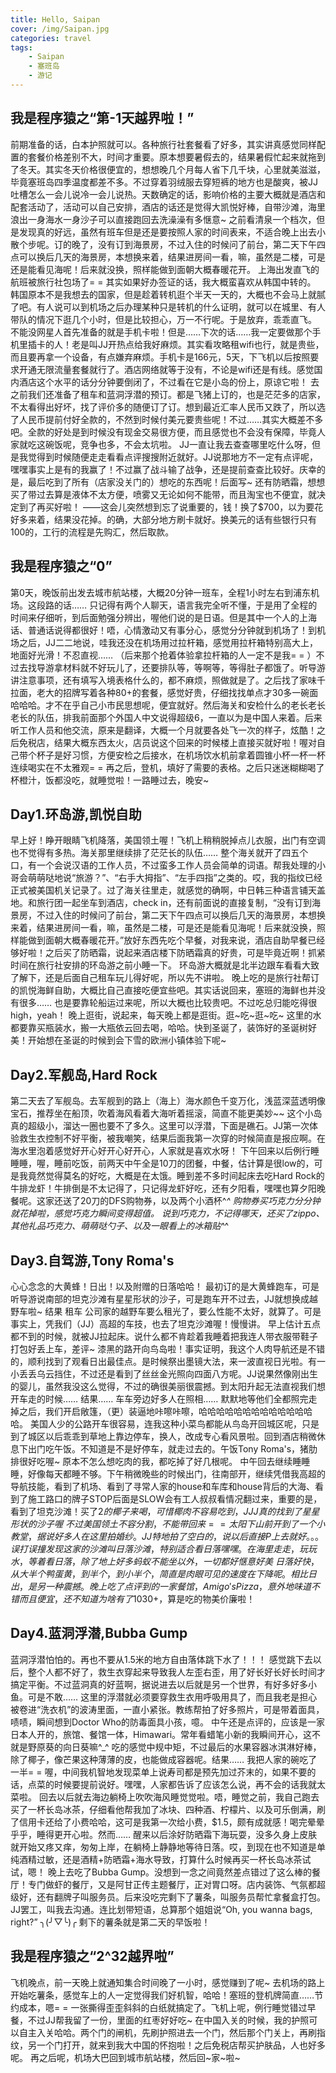 ```yaml
---
title: Hello, Saipan
cover: /img/Saipan.jpg
categories: travel
tags: 
    - Saipan
    - 塞班岛
    - 游记
---
```


## 我是程序猿之“第-1天越界啦！”





前期准备的话，白本护照就可以。各种旅行社套餐看了好多，其实讲真感觉同样配置的套餐价格差别不大，时间才重要。原本想要暑假去的，结果暑假忙起来就拖到了冬天。其实冬天价格很便宜的，想想晚几个月每人省下几千块，心里就美滋滋，毕竟塞班岛四季温度都差不多。不过穿着羽绒服去穿短裤的地方也是酸爽，被JJ吐槽怎么一会儿说冷一会儿说热。天数确定的话，影响价格的主要大概就是酒店和配套活动了，活动可以自己安排，酒店的话还是觉得大凯悦好棒，自带沙滩，海里浪出一身海水一身沙子可以直接跑回去洗澡澡有多惬意~ 之前看清泉一个档次，但是发现真的好远，虽然有班车但是还是要按照人家的时间表来，不适合晚上出去小散个步呢。订的晚了，没有订到海景房，不过入住的时候问了前台，第二天下午四点可以换后几天的海景房，本想换来着，结果进房间一看，嘛，虽然是二楼，可是还是能看见海呢！后来就没换，照样能做到面朝大概春暖花开。
上海出发直飞的航班被旅行社包场了= = 其实如果好办签证的话，我大概蛮喜欢从韩国中转的。 韩国原本不是我想去的国家，但是趁着转机逛个半天一天的，大概也不会马上就腻了吧。有人说可以到机场之后办理某种只是转机的什么证明，就可以在城里、有人带队的情况下逛几个小时，但是比较担心，万一不行呢。于是放弃，乖乖直飞。
不能没网星人首先准备的就是手机卡啦！但是……下次的话……我一定要做那个手机里插卡的人！老是叫JJ开热点给我好麻烦。其实看攻略租wifi也行，就是贵些，而且要再拿一个设备，有点嫌弃麻烦。手机卡是166元，5天，下飞机以后按照要求开通无限流量套餐就行了。酒店网络就等于没有，不论是wifi还是有线。感觉国内酒店这个水平的话分分钟要倒闭了，不过看在它是小岛的份上，原谅它啦！
去之前我们还准备了租车和蓝洞浮潜的预订。都是飞猪上订的，也是茫茫多的店家，不太看得出好坏，找了评价多的随便订了订。想到最近汇率人民币又跌了，所以选了人民币提前付好全款的，不然到时候付美元要贵些呢！不过……其实大概差不多吧。全款的好处是到时候没有现金交易很方便，而且感觉也不会没有保障，毕竟人家就吃这碗饭呢，竞争也多，不会太坑啦。
JJ一直让我去查查哪里吃什么呀，但是我觉得到时候随便走走看看点评搜搜附近就好。JJ说那地方不一定有点评呢，嘿嘿事实上是有的我赢了！不过赢了战斗输了战争，还是提前查查比较好。庆幸的是，最后吃到了所有（店家没关门的）想吃的东西呢！后面写~
还有防晒霜，想想买了带过去算是液体不太方便，喷雾又无论如何不能带，而且淘宝也不便宜，就决定到了再买好啦！
——这会儿突然想到忘了说重要的，钱！换了$700，以为要花好多来着，结果没花掉。的确，大部分地方刷卡就好。换美元的话有些银行只有100的，工行的流程是先购汇，然后取款。

## 我是程序猿之“0”

第0天，晚饭前出发去城市航站楼，大概20分钟一班车，全程1小时左右到浦东机场。这段路的话…… 只记得有两个人聊天，语言我完全听不懂，于是用了全程的时间来仔细听，到后面勉强分辨出，喔他们说的是日语。但是其中一个人的上海话、普通话说得都很好！唔，心情激动又有事分心，感觉分分钟就到机场了！到机场之后，JJ二二地说，哇我还没在机场用过拉杆箱，感觉用拉杆箱特别高大上，地面好光滑！不忍直视…… （后来那个抢着体验拿拉杆箱的人一定不是我= = ）不过去找导游拿材料就不好玩儿了，还要排队等，等啊等，等得肚子都饿了。听导游讲注意事项，还有填写入境表格什么的，都不麻烦，照做就是了。之后找了家味千拉面，老大的招牌写着各种80+的套餐，感觉好贵，仔细找找单点才30多一碗面哈哈哈。才不在乎自己小市民思想呢，便宜就好。然后海关和安检什么的老长老长老长的队伍，排我前面那个外国人中文说得超级6，一直以为是中国人来着。后来听工作人员和他交流，原来是翻译，大概一个月就要各处飞一次的样子，炫酷！之后免税店，结果大概东西太火，店员说这个回来的时候楼上直接买就好啦！喔对自己带个杯子是好习惯，方便安检之后接水，在机场饮水机前拿着圆锥小杯一杯一杯连续喝实在不太雅观= = 再之后，登机，填好了需要的表格。之后只迷迷糊糊喝了杯橙汁，饭都没吃，就睡觉啦！一路睡过去，晚安~

## Day1.环岛游,凯悦自助

早上好！睁开眼睛飞机降落，美国领土喔！飞机上稍稍脱掉点儿衣服，出门有空调也不觉得有多热。海关那里继续排了茫茫长的队伍…… 整个海关就开了四五个口，有一个会说汉语的工作人员，不过蛮多工作人员会简单的词语。帮我处理的小哥会萌萌哒地说“旅游？”、“右手大拇指”、“左手四指”之类的。哎，我的指纹已经正式被美国机关记录了。过了海关往里走，就感觉的确啊，中日韩三种语言铺天盖地。和旅行团一起坐车到酒店，check in，还有前面说的直接复制，“没有订到海景房，不过入住的时候问了前台，第二天下午四点可以换后几天的海景房，本想换来着，结果进房间一看，嘛，虽然是二楼，可是还是能看见海呢！后来就没换，照样能做到面朝大概春暖花开。”放好东西先吃个早餐，对我来说，酒店自助早餐已经够好啦！之后买了防晒霜，说起来酒店楼下防晒霜真的好贵，可是毕竟近啊！抓紧时间在旅行社安排的环岛游之前小睡一下。
环岛游大概就是北半边跟车看看大致了解下，还是后面自己租车玩儿得好呢，所以先不讲啦。
晚上吃的是旅行社帮订的凯悦海鲜自助，大概比自己直接吃便宜些吧。其实话说回来，塞班的海鲜也并没有很多…… 也是要靠轮船运过来呢，所以大概也比较贵吧。不过吃总归能吃得很high，yeah！
晚上逛街，说起来，每天晚上都是逛街。逛~吃~逛~吃~ 这里的水都要靠买瓶装水，搬一大瓶依云回去喝，哈哈。快到圣诞了，装饰好的圣诞树好美！开始想在圣诞的时候到会下雪的欧洲小镇体验下呢~

## Day2.军舰岛,Hard Rock

第二天去了军舰岛。去军舰到的路上（海上）海水颜色千变万化，浅蓝深蓝透明像宝石，推荐坐在船顶，吹着海风看着大海听着摇滚，简直不能更美妙~~ 这个小岛真的超级小，溜达一圈也要不了多久。这里可以浮潜，下面是礁石。JJ第一次体验救生衣控制不好平衡，被我嘲笑，结果后面我第一次穿的时候简直是报应啊。在海水里泡着感觉好开心好开心好开心，人家就是喜欢水呀！
下午回来以后例行睡睡睡，喔，睡前吃饭，前两天中午全是10刀的团餐，中餐，估计算是很low的，可是我竟然觉得莫名的好吃，大概是在太饿。睡到差不多时间起床去吃Hard Rock的牛排龙虾！牛排倒是不太记得了，只记得龙虾好吃，还有夕阳看，嘿嘿也算夕阳晚餐呢。这家还送了20刀的DFS购物券，以及两个小酒杯^_^ 购物券买巧克力分分钟就花掉啦，感觉巧克力瞬间变得超值。
说到巧克力，不记得哪天，还买了zippo、其他礼品巧克力、萌萌哒勺子、以及一眼看上的冰箱贴^_^

## Day3.自驾游,Tony Roma's

心心念念的大黄蜂！日出！以及附赠的日落哈哈！
最初订的是大黄蜂跑车，可是听导游说南部的坦克沙滩有星星形状的沙子，可是跑车开不过去，JJ就想换成越野车啦~ 结果 租车 公司家的越野车要么租光了，要么性能不太好，就算了。可是事实上，凭我们（JJ）高超的车技，也去了坦克沙滩喔！慢慢讲。
早上估计五点都不到的时候，就被JJ拉起床。说什么都不肯趁着我睡着把我连人带衣服带鞋子打包好丢上车，差评~ 漆黑的路开向鸟岛啦！事实证明，我这个人肉导航还是不错的，顺利找到了观看日出最佳点。是时候祭出墨镜大法，来一波直视日光啦。有一小丢丢乌云挡住，不过还是看到了丝丝金光照向四面八方呢。JJ说果然像刚出生的婴儿，虽然我没这么觉得，不过的确很美丽很震撼。到太阳升起无法直视我们想开车走的时候…… 结果…… 车车旁边好多人在照相…… 默默地等他们全都照完走掉之后，我们开启敞篷，（更）装逼地咔嚓咔嚓，哈哈哈哈哈哈哈哈哈哈哈哈哈哈。
美国人少的公路开车很容易，连我这种小菜鸟都能从鸟岛开回城区呢，只是到了城区以后乖乖到草地上靠边停车，换人，改成专心看风景啦。回到酒店稍微休息下出门吃午饭。不知道是不是好停车，就走过去的。午饭Tony Roma's，猪肋排很好吃喔~ 原本不怎么想吃肉的我，都吃掉了好几根呢。
中午回去继续睡睡睡，好像每天都睡不够。下午稍微晚些的时候出门，往南部开，继续凭借我高超的导航技能，看到了机场、看到了寻常人家的house和车库和house背后的大海、看到了施工路口的牌子STOP后面是SLOW会有工人叔叔看情况翻过来，重要的是，看到了坦克沙滩！买了$2的椰子来喝，可惜椰肉不容易吃到，JJJ真的找到了星星形状的沙子喔~ 不过美国领土不容分割，不能带回来= =
太阳下山前开到了一个小教堂，据说好多人在这里拍婚纱。JJ特地拍了空白的，说以后直接P上去就好。。。误打误撞发现这家的沙滩叫日落沙滩，特别适合看日落嘿嘿。在海里走走，玩玩水，等着看日落，除了地上好多蚂蚁不能坐以外，一切都好惬意好美~ 日落好快，从大半个鸭蛋黄，到半个，到小半个，简直是肉眼可见的速度在下降呢。相比日出，是另一种震撼。
晚上吃了点评到的一家餐馆，Amigo's Pizza，意外地味道不错而且便宜，还不知道为啥有了10%的折扣。虽然后来给了15%的小费，不过加一起大概就$30+，算是吃的物美价廉啦！

## Day4.蓝洞浮潜,Bubba Gump

蓝洞浮潜怕怕的。再也不要从1.5米的地方自由落体跳下水了！！！
感觉跳下去以后，整个人都不好了，救生衣穿起来导致我人左歪右歪，用了好长好长好长时间才搞定平衡。不过蓝洞真的好蓝啊，据说进去以后就是另一个世界，有好多好多小鱼。可是不敢…… 这里的浮潜就必须要穿救生衣用呼吸用具了，而且我老是担心被卷进“洗衣机”的波涛里面，一直小紧张。教练帮拍了好多照片，可是带着面具，啧啧，瞬间想到Doctor Who的防毒面具小孩，噫。
中午还是点评的，应该是一家日本人开的，旅馆、餐馆一体，Himawari。常年看蜡笔小新的我瞬间开心，这不就是野原葵的向日葵嘛^_^ 吃的感觉中规中矩，不过最后的水果容器冰淇淋好棒，除了椰子，像芒果这种薄薄的皮，也能做成容器呢。结果…… 我把人家的碗吃了一半= = 喔，中间我机智地发现菜单上说寿司都是预先加过芥末的，如果不要的话，点菜的时候要提前说好。嘿嘿，人家都告诉了应该怎么说，再不会的话我就太菜啦。
回去以后就去海边躺椅上吹吹海风睡觉觉啦。唔，睡觉之前，我自己跑去买了一杯长岛冰茶，仔细看他帮我加了冰块、四种酒、柠檬片、以及可乐倒满，刷了信用卡还给了小费哈哈，这可是我第一次给小费，$1.5，颇有成就感！喝完晕晕乎乎，睡得更开心啦。然而…… 醒来以后涂好防晒霜下海玩耍，没多久身上皮肤就开始又疼又痒，匆匆上岸，在躺椅上静静地等待日落。哎，到现在也不知道是单纯酒精过敏，还是酒精+防晒霜+海水导致，打算什么时候再买一杯长岛冰茶试试，嗯！
晚上去吃了Bubba Gump。没想到一念之间竟然差点错过了这么棒的餐厅！专门做虾的餐厅，又是阿甘正传主题餐厅，正对胃口呀。店内装饰、气氛都超级好，还有翻牌子叫服务员。后来没吃完剩下了薯条，叫服务员帮忙拿餐盒打包。JJ罢工，叫我去沟通。连比划带短语，总算那个姐姐说“Oh, you wanna bags, right?” ╮(╯▽╰)╭
剩下的薯条就是第二天的早饭啦！

## 我是程序猿之“2^32越界啦”

飞机晚点，前一天晚上就通知集合时间晚了一小时，感觉赚到了呢~
去机场的路上开始吃薯条，感觉车上的人一定觉得我们好机智，哈哈！塞班的登机牌简直……节约成本，嗯= = 一张撕得歪歪斜斜的白纸就搞定了。飞机上呢，例行睡觉错过早餐，不过JJ帮我留了一份，里面的红枣好好吃~
在中国入关的时候，我的护照可以自主入关哈哈。两个门的闸机，先刷护照进去一个门，然后那个门关上，再刷指纹，另一个门打开，就来到我大中国的怀抱啦！之后免税店帮买护肤品，人也好多呢。
再之后呢，机场大巴回到城市航站楼，然后回~家~啦~